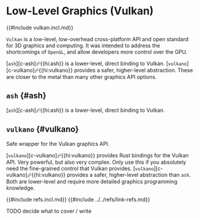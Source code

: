 # Low-Level Graphics (Vulkan)

{{#include vulkan.incl.md}}

`Vulkan` is a low-level, low-overhead cross-platform API and open standard for 3D graphics and computing. It was intended to address the shortcomings of `OpenGL`, and allow developers more control over the GPU.

[`ash`][c-ash]⮳{{hi:ash}} is a lower-level, direct binding to Vulkan. [`vulkano`][c-vulkano]⮳{{hi:vulkano}} provides a safer, higher-level abstraction. These are closer to the metal than many other graphics API options.

## `ash` {#ash}

[`ash`][c-ash]⮳{{hi:ash}} is a lower-level, direct binding to Vulkan.

## `vulkano` {#vulkano}

Safe wrapper for the Vulkan graphics API.

[`vulkano`][c-vulkano]⮳{{hi:vulkano}} provides Rust bindings for the Vulkan API. Very powerful, but also very complex. Only use this if you absolutely need the fine-grained control that Vulkan provides. [`vulkano`][c-vulkano]⮳{{hi:vulkano}} provides a safer, higher-level abstraction than `ash`. Both are lower-level and require more detailed graphics programming knowledge.

{{#include refs.incl.md}}
{{#include ../../refs/link-refs.md}}

<div class="hidden">
TODO decide what to cover / write
</div>
